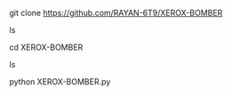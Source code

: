 git clone https://github.com/RAYAN-6T9/XEROX-BOMBER

ls

cd XEROX-BOMBER

ls

python XEROX-BOMBER.py
